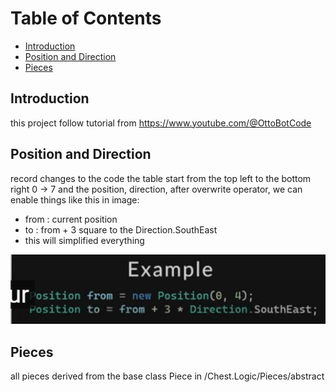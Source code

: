 # Table of Contents
- [Introduction](#introduction)
- [Position and Direction](#position-and-direction)
- [Pieces](#image-example)

## Introduction
this project follow tutorial from https://www.youtube.com/@OttoBotCode


## Position and Direction
record changes to the code
the table start from the top left to the bottom right 0 -> 7
and the position, direction, after overwrite operator, we can enable 
things like this in image:
* from : current position
* to : from + 3 square to the Direction.SouthEast
* this will simplified everything 


<img src="./mdsrc/scrs_direction_pos.png">


## Pieces
all pieces derived from the base class Piece
in /Chest.Logic/Pieces/abstract